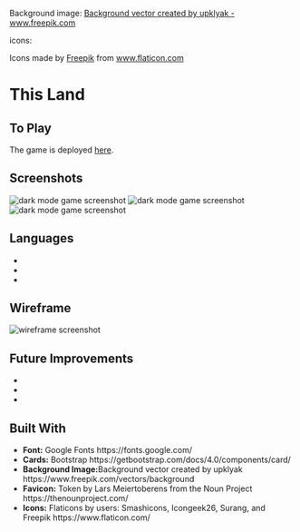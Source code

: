 Background image: <a href='https://www.freepik.com/vectors/background'>Background vector created by upklyak - www.freepik.com</a>

icons: <div>Icons made by <a href="https://www.freepik.com" title="Freepik">Freepik</a> from <a href="https://www.flaticon.com/" title="Flaticon">www.flaticon.com</a></div>

<h1>This Land</h1>


<h2>To Play</h2>
The game is deployed <a href="">here</a>.



<h2>Screenshots</h2>

<img src="" alt="dark mode game screenshot"/>
<img src="" alt="dark mode game screenshot"/>
<img src="" alt="dark mode game screenshot"/>

<h2>Languages</h2>
<ul>
  <li></li>
  <li></li>
  <li></li>
</ul>

<h2>Wireframe</h2>

<img src="" alt="wireframe screenshot"/>

<h2>Future Improvements</h2>
<ul>
  <li></li>
  <li></li>
  <li></li>
</ul>

<h2>Built With</h2>
<ul>
  <li><b>Font:</b> Google Fonts https://fonts.google.com/</li>  
  <li><b>Cards:</b> Bootstrap https://getbootstrap.com/docs/4.0/components/card/</li>
  <li><b>Background Image:</b>Background vector created by upklyak https://www.freepik.com/vectors/background</li>
  <li><b>Favicon:</b> Token by Lars Meiertoberens from the Noun Project https://thenounproject.com/</li>
  <li><b>Icons:</b> Flaticons by users: Smashicons, Icongeek26, Surang, and Freepik https://www.flaticon.com/</li>
</ul>